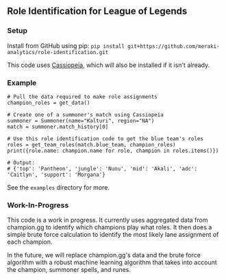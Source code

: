 ## Role Identification for League of Legends

### Setup

Install from GitHub using pip:  `pip install git+https://github.com/meraki-analytics/role-identification.git`

This code uses [Cassiopeia](https://github.com/meraki-analytics/cassiopeia), which will also be installed if it isn't already.

### Example

    # Pull the data required to make role assignments
    champion_roles = get_data()

    # Create one of a summoner's match using Cassiopeia
    summoner = Summoner(name="Kalturi", region="NA")
    match = summoner.match_history[0]

    # Use this role identification code to get the blue team's roles
    roles = get_team_roles(match.blue_team, champion_roles)
    print({role.name: champion.name for role, champion in roles.items()})

    # Output:
    # {'top': 'Pantheon', 'jungle': 'Nunu', 'mid': 'Akali', 'adc': 'Caitlyn', 'support': 'Morgana'}

See the `examples` directory for more.


### Work-In-Progress

This code is a work in progress. It currently uses aggregated data from champion.gg to identify which champions play what roles. It then does a simple brute force calculation to identify the most likely lane assignment of each champion.

In the future, we will replace champion.gg's data and the brute force algorithm with a robust machine learning algorithm that takes into account the champion, summoner spells, and runes.